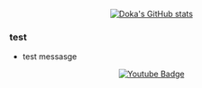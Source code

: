 <div align=center>
  
[![Doka's GitHub stats](https://github-readme-stats.vercel.app/api?username=DOKA1203)](https://github.com/anuraghazra/github-readme-stats)
  
</div>

### test
- test messasge

<div align=center>

[![Youtube Badge](https://img.shields.io/badge/Youtube-ff0000?style=flat-square&logo=youtube&link=https://www.youtube.com/channel/UCqEFB_Yp_3vzH6d9ItzUQfA)](https://www.youtube.com/channel/UCqEFB_Yp_3vzH6d9ItzUQfA) 
</div>
